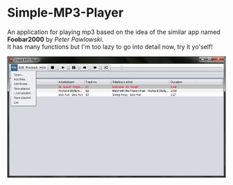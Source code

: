# Simple-MP3-Player
An application for playing mp3 based on the idea of the similar app named <b>Foobar2000</b> by <i>Peter Pawlowski</i>.  
It has many functions but I'm too lazy to go into detail now, try it yo'self!

![figure](resources/figure.png "An illustration of the program")